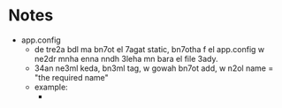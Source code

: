 # Notes
* app.config
  * de tre2a bdl ma bn7ot el 7agat static, bn7otha f el app.config w ne2dr mnha enna nndh 3leha mn bara el file 3ady. 
  * 34an ne3ml keda, bn3ml tag, w gowah bn7ot add, w n2ol name = "the required name"
  * example:
    * <add name = "CRM_connection" connectionString ="AuthType=Office365;Url=urlofyourdynamics365instance;Username=yourusername;Password=yourpassword"
var _service = (IOrganizationService)conn.OrganizationServiceProxy; >